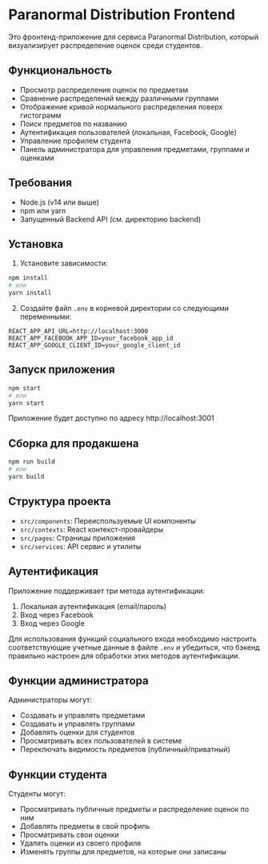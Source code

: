 # Paranormal Distribution Frontend

Это фронтенд-приложение для сервиса Paranormal Distribution, который визуализирует распределение оценок среди студентов.

## Функциональность

- Просмотр распределения оценок по предметам
- Сравнение распределений между различными группами
- Отображение кривой нормального распределения поверх гистограмм
- Поиск предметов по названию
- Аутентификация пользователей (локальная, Facebook, Google)
- Управление профилем студента
- Панель администратора для управления предметами, группами и оценками

## Требования

- Node.js (v14 или выше)
- npm или yarn
- Запущенный Backend API (см. директорию backend)

## Установка

1. Установите зависимости:

```bash
npm install
# или
yarn install
```

2. Создайте файл `.env` в корневой директории со следующими переменными:

```
REACT_APP_API_URL=http://localhost:3000
REACT_APP_FACEBOOK_APP_ID=your_facebook_app_id
REACT_APP_GOOGLE_CLIENT_ID=your_google_client_id
```

## Запуск приложения

```bash
npm start
# или
yarn start
```

Приложение будет доступно по адресу http://localhost:3001

## Сборка для продакшена

```bash
npm run build
# или
yarn build
```

## Структура проекта

- `src/components`: Переиспользуемые UI компоненты
- `src/contexts`: React контекст-провайдеры
- `src/pages`: Страницы приложения
- `src/services`: API сервис и утилиты

## Аутентификация

Приложение поддерживает три метода аутентификации:

1. Локальная аутентификация (email/пароль)
2. Вход через Facebook
3. Вход через Google

Для использования функций социального входа необходимо настроить соответствующие учетные данные в файле `.env` и убедиться, что бэкенд правильно настроен для обработки этих методов аутентификации.

## Функции администратора

Администраторы могут:

- Создавать и управлять предметами
- Создавать и управлять группами
- Добавлять оценки для студентов
- Просматривать всех пользователей в системе
- Переключать видимость предметов (публичный/приватный)

## Функции студента

Студенты могут:

- Просматривать публичные предметы и распределение оценок по ним
- Добавлять предметы в свой профиль
- Просматривать свои оценки
- Удалять оценки из своего профиля
- Изменять группы для предметов, на которые они записаны